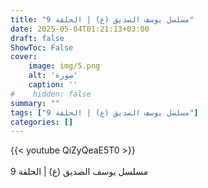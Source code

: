 ```yaml
---
title: "مسلسل يوسف الصديق (ع) | الحلقة 9"
date: 2025-05-04T01:21:13+03:00
draft: false
ShowToc: False
cover:
    image: img/5.png
    alt: 'صورة'
    caption: ''
#    hidden: false
summary: ""
tags: ["مسلسل يوسف الصديق (ع) | الحلقة 9"]
categories: []
---
```


{{< youtube QiZyQeaE5T0 >}}  
 <br>
مسلسل يوسف الصديق (ع) | الحلقة 9